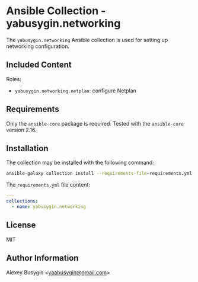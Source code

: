 Ansible Collection - yabusygin.networking
=========================================

The `yabusygin.networking` Ansible collection is used for setting up networking
configuration.

Included Content
----------------

Roles:

- `yabusygin.networking.netplan`: configure Netplan

Requirements
------------

Only the `ansible-core` package is required. Tested with the `ansible-core`
version 2.16.

Installation
------------

The collection may be installed with the following command:

```sh
ansible-galaxy collection install --requirements-file=requirements.yml
```

The `requirements.yml` file content:

```yaml
---
collections:
  - name: yabusygin.networking
```

License
-------

MIT

Author Information
------------------

Alexey Busygin \<yaabusygin@gmail.com\>
